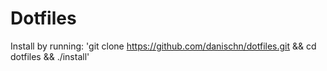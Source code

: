 # Dotfiles

Install by running:
'git clone https://github.com/danischn/dotfiles.git && cd dotfiles && ./install'
